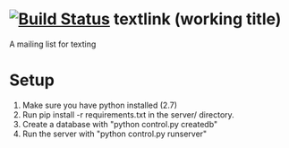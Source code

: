 [![Build Status](https://travis-ci.org/noahgoldman/textlink.png?branch=master)](https://travis-ci.org/noahgoldman/textlink)
textlink (working title)
=======================

A mailing list for texting

Setup
=====

1. Make sure you have python installed (2.7)
2. Run pip install -r requirements.txt in the server/ directory.
3. Create a database with "python control.py createdb"
4. Run the server with "python control.py runserver"




